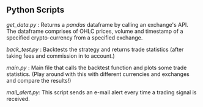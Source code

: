 ## Python Scripts

*get_data.py* : Returns a *pandas* dataframe by calling an exchange's API. The dataframe comprises of OHLC prices, volume and timestamp
of a specified crypto-currency from a specified exchange. 

*back_test.py* : Backtests the strategy and returns trade statistics (after taking fees and commission in to account.)

*main.py* : Main file that calls the backtest function and plots some trade statistics. (Play around with this with different currencies 
and exchanges and compare the results!)

*mail_alert.py:* This script sends an e-mail alert every time a trading signal is received. 
